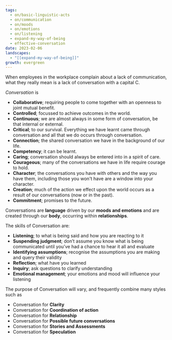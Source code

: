 ```yaml
---
tags:
  - on/basic-linguistic-acts
  - on/communication
  - on/moods
  - on/emotions
  - on/listening
  - expand-my-way-of-being
  - effective-conversation
date: 2023-02-06
landscapes:
  - "[[expand-my-way-of-being]]"
growth: evergreen
---
```

When employees in the workplace complain about a lack of communication, what they really mean is a lack of conversation with a capital C.

*Conversation* is

* **Collaborative**; requiring people to come together with an openness to joint mutual benefit.
* **Controlled**; focussed to achieve outcomes in the world.
* **Continuous**; we are almost always in some form of conversation, be that internal or external.
* **Critical**; to our survival. Everything we have learnt came through conversation and all that we do occurs through conversation.
* **Connection**; the shared conversation we have in the background of our life.
* **Competency**; it can be learnt.
* **Caring**; conversation should always be entered into in a spirit of care.
* **Courageous**; many of the conversations we have in life require courage to hold.
* **Character**; the conversations you have with others and the way you have them, including those you won't have are a window into your character.
* **Creation**; much of the action we effect upon the world occurs as a result of our conversations (now or in the past).
* **Commitment**; promises to the future.

Conversations are **language** driven by our **moods and emotions** and are created through our **body**, occurring within **relationships**.

The skills of Conversation are:

* **Listening**; to what is being said and how you are reacting to it
* **Suspending judgment**; don’t assume you know what is being communicated until you’ve had a chance to hear it all and evaluate
* **Identifying assumptions**; recognise the assumptions you are making and query their validity
* **Reflection**; what have you learned
* **Inquiry**; ask questions to clarify understanding
* **Emotional management**; your emotions and mood will influence your listening

The purpose of Conversation will vary, and frequently combine many styles such as

* Conversation for **Clarity**
* Conversation for **Coordination of action**
* Conversation for **Relationship**
* Conversation for **Possible future conversations**
* Conversation for **Stories and Assessments**
* Conversation for **Speculation**